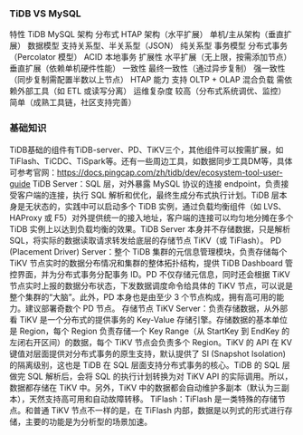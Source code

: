 ### TiDB VS MySQL
特性	TiDB	MySQL
架构	分布式 HTAP 架构（水平扩展）	单机/主从架构（垂直扩展）
数据模型	支持关系型、半关系型（JSON）	纯关系型
事务模型	分布式事务（Percolator 模型）	ACID 本地事务
扩展性	水平扩展（无上限，按需添加节点）	垂直扩展（依赖单机硬件性能）
一致性	最终一致性（通过异步复制）	强一致性（同步复制需配置半数以上节点）
HTAP 能力	支持 OLTP + OLAP 混合负载	需依赖外部工具（如 ETL 或读写分离）
运维复杂度	较高（分布式系统调优、监控）	简单（成熟工具链，社区支持完善）


### 基础知识
TiDB基础的组件有TiDB-server、PD、TiKV三个，其他组件可以按需扩展，如TiFlash、TiCDC、TiSpark等。还有一些周边工具，如数据同步工具DM等，具体可参考官网：https://docs.pingcap.com/zh/tidb/dev/ecosystem-tool-user-guide
TiDB Server：SQL 层，对外暴露 MySQL 协议的连接 endpoint，负责接受客户端的连接，执行 SQL 解析和优化，最终生成分布式执行计划。TiDB 层本身是无状态的，实践中可以启动多个 TiDB 实例，通过负载均衡组件（如 LVS、HAProxy 或 F5）对外提供统一的接入地址，客户端的连接可以均匀地分摊在多个 TiDB 实例上以达到负载均衡的效果。TiDB Server 本身并不存储数据，只是解析 SQL，将实际的数据读取请求转发给底层的存储节点 TiKV（或 TiFlash）。
PD (Placement Driver) Server：整个 TiDB 集群的元信息管理模块，负责存储每个 TiKV 节点实时的数据分布情况和集群的整体拓扑结构，提供 TiDB Dashboard 管控界面，并为分布式事务分配事务 ID。PD 不仅存储元信息，同时还会根据 TiKV 节点实时上报的数据分布状态，下发数据调度命令给具体的 TiKV 节点，可以说是整个集群的“大脑”。此外，PD 本身也是由至少 3 个节点构成，拥有高可用的能力。建议部署奇数个 PD 节点。
存储节点
TiKV Server：负责存储数据，从外部看 TiKV 是一个分布式的提供事务的 Key-Value 存储引擎。存储数据的基本单位是 Region，每个 Region 负责存储一个 Key Range（从 StartKey 到 EndKey 的左闭右开区间）的数据，每个 TiKV 节点会负责多个 Region。TiKV 的 API 在 KV 键值对层面提供对分布式事务的原生支持，默认提供了 SI (Snapshot Isolation) 的隔离级别，这也是 TiDB 在 SQL 层面支持分布式事务的核心。TiDB 的 SQL 层做完 SQL 解析后，会将 SQL 的执行计划转换为对 TiKV API 的实际调用。所以，数据都存储在 TiKV 中。另外，TiKV 中的数据都会自动维护多副本（默认为三副本），天然支持高可用和自动故障转移。
TiFlash：TiFlash 是一类特殊的存储节点。和普通 TiKV 节点不一样的是，在 TiFlash 内部，数据是以列式的形式进行存储，主要的功能是为分析型的场景加速。
